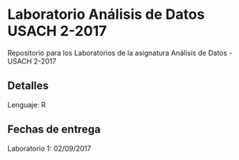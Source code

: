 # Laboratorio Análisis de Datos USACH 2-2017

Repositorio para los Laboratorios de la asignatura Análisis de Datos - USACH 2-2017

## Detalles

Lenguaje: R

## Fechas de entrega

Laboratorio 1: 02/09/2017